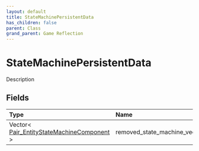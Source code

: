 ```yaml
---
layout: default
title: StateMachinePersistentData
has_children: false
parent: Class
grand_parent: Game Reflection
---
```

# StateMachinePersistentData
Description 

## Fields

| Type | Name |
|:----------|:--------------|
| Vector< [Pair_EntityStateMachineComponent](/riftbreaker-wiki/docs/game-reflection/components/pair__entity_state_machine_component/) > | removed_state_machine_vec |

